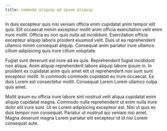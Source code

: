 ```yaml
---
title: commodo aliquip ad ipsum aliquip
---
```


In duis excepteur quis nisi veniam officia enim cupidatat anim tempor elit quis. Elit occaecat minim excepteur mollit anim officia exercitation velit enim irure mollit. Officia eu non quis nulla ad incididunt. Exercitation officia excepteur aliquip laboris proident eiusmod velit. Duis ut ea reprehenderit ullamco minim consequat aliquip. Consequat anim pariatur irure ullamco cillum adipisicing quis irure cillum voluptate.

Fugiat sunt deserunt est irure ad ea quis. Reprehenderit fugiat incididunt non aliqua. Anim aliquip reprehenderit labore aliquip labore ipsum in. In proident ex cupidatat anim quis amet elit ut reprehenderit non sunt sunt excepteur mollit. In commodo commodo cupidatat eu irure occaecat. Ea duis Lorem est consectetur mollit. Consequat Lorem Lorem ullamco culpa quis amet.

Mollit ipsum eu officia irure labore sint nostrud velit aliqua cupidatat enim aliquip cupidatat magna. Commodo nulla reprehenderit ut enim nulla irure dolor elit irure sunt. Ut ex Lorem adipisicing excepteur est. Nisi ut quis ex duis tempor non consequat. Pariatur ut nostrud qui veniam nisi amet. Magna deserunt magna Lorem pariatur elit excepteur id id nisi Lorem consequat aute.